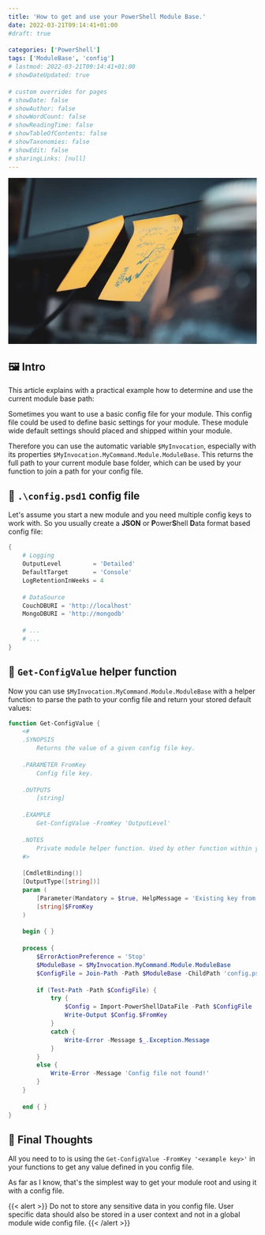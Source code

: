 ```yaml
---
title: 'How to get and use your PowerShell Module Base.'
date: 2022-03-21T09:14:41+01:00
#draft: true

categories: ['PowerShell']
tags: ['ModuleBase', 'config']
# lastmod: 2022-03-21T09:14:41+01:00
# showDateUpdated: true

# custom overrides for pages
# showDate: false
# showAuthor: false
# showWordCount: false
# showReadingTime: false
# showTableOfContents: false
# showTaxonomies: false
# showEdit: false
# sharingLinks: [null]
---
```


![note](note.jpg 'Photo by [Sigmund](https://unsplash.com/@sigmund) on [Unsplash](https://unsplash.com)')

## 🖼️ Intro

This article explains with a practical example how to determine and use the current module base path:

Sometimes you want to use a basic config file for your module. This config file could be used to define basic
settings for your module. These module wide default settings should placed and shipped within your module.

Therefore you can use the automatic variable `$MyInvocation`, especially with its properties
`$MyInvocation.MyCommand.Module.ModuleBase`. This returns the full path to your current module base folder, which
can be used by your function to join a path for your config file.

## 📑 `.\config.psd1` config file

Let's assume you start a new module and you need multiple config keys to work with. So you usually create a
**JSON** or **P**ower**S**hell **D**ata format based config file:

```powershell
{
    # Logging
    OutputLevel         = 'Detailed'
    DefaultTarget       = 'Console'
    LogRetentionInWeeks = 4

    # DataSource
    CouchDBURI = 'http://localhost'
    MongoDBURI = 'http://mongodb'

    # ...
    # ...
}
```

## 🔎 `Get-ConfigValue` helper function

Now you can use `$MyInvocation.MyCommand.Module.ModuleBase` with a helper function to parse the path to your config
file and return your stored default values:

```powershell
function Get-ConfigValue {
    <#
    .SYNOPSIS
        Returns the value of a given config file key.

    .PARAMETER FromKey
        Config file key.

    .OUTPUTS
        [string]

    .EXAMPLE
        Get-ConfigValue -FromKey 'OutputLevel'

    .NOTES
        Private module helper function. Used by other function within your module.
    #>

    [CmdletBinding()]
    [OutputType([string])]
    param (
        [Parameter(Mandatory = $true, HelpMessage = 'Existing key from config file.')]
        [string]$FromKey
    )

    begin { }

    process {
        $ErrorActionPreference = 'Stop'
        $ModuleBase = $MyInvocation.MyCommand.Module.ModuleBase
        $ConfigFile = Join-Path -Path $ModuleBase -ChildPath 'config.psd1'

        if (Test-Path -Path $ConfigFile) {
            try {
                $Config = Import-PowerShellDataFile -Path $ConfigFile
                Write-Output $Config.$FromKey
            }
            catch {
                Write-Error -Message $_.Exception.Message
            }
        }
        else {
            Write-Error -Message 'Config file not found!'
        }
    }

    end { }
}
```

## 💭 Final Thoughts

All you need to to is using the `Get-ConfigValue -FromKey '<example key>'` in your functions to get any value
defined in you config file.

As far as I know, that's the simplest way to get your module root and using it with a config file.

{{< alert >}}
Do not to store any sensitive data in you config file. User specific data should also be stored in a user
context and not in a global module wide config file.
{{< /alert >}}
